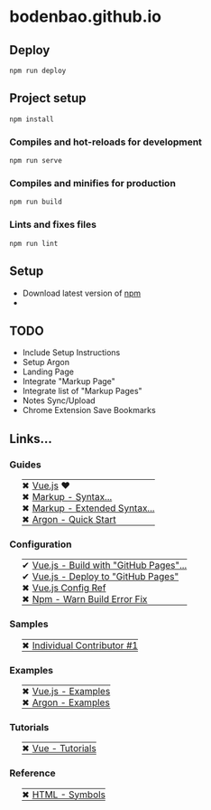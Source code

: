 <style>
table, tr, td {
    border:none !important;
    padding: 0px;
}

table tr a {
    padding-left: 5px !important;
}

table {
    margin-left: 22px !important;
}

</style>

# bodenbao.github.io

## Deploy
```
npm run deploy
```

## Project setup
```
npm install
```

### Compiles and hot-reloads for development
```
npm run serve
```

### Compiles and minifies for production
```
npm run build
```

### Lints and fixes files
```
npm run lint
```
## Setup
* Download latest version of [npm](https://nodejs.org/en/)
* 

## TODO
* Include Setup Instructions
* Setup Argon
* Landing Page
* Integrate "Markup Page"
* Integrate list of "Markup Pages"
* Notes Sync/Upload
* Chrome Extension Save Bookmarks

## Links...

### Guides
<table>
    <tr><td>&#10006;<a href="https://vuejs.org/guide/introduction.html">Vue.js</a>&nbsp;&#10084;<td>
    <tr><td>&#10006;<a href="https://daringfireball.net/projects/markdown/syntax#html">Markup - Syntax...
    <tr><td>&#10006;<a href="https://www.markdownguide.org/extended-syntax/#emoji">Markup - Extended Syntax...
    <tr><td>&#10006;<a href="https://demos.creative-tim.com/vue-argon-design-system/documentation/quick-start.html#quick-start">Argon - Quick Start
</table>

### Configuration
<table>
    <tr><td>&#10004;<a href="https://blog.logrocket.com/automatically-build-deploy-vuejs-app-github-pages/">Vue.js - Build with "GitHub Pages"...
    <tr><td>&#10004;<a href="https://learnvue.co/2020/09/how-to-deploy-your-vue-app-to-github-pages/#how-does-github-pages-work">Vue.js - Deploy to "GitHub Pages"<tr><td>&#10006;<a href="https://cli.vuejs.org/config/#filenamehashing">Vue.js Config Ref
    <tr><td>&#10006;<a href="https://medium.com/illuminationhow-to-fix-npm-audit-error-with-loadvirtual-and-enolock-deprecated-dependencies-1f07ba65eef9">Npm - Warn Build Error Fix
</table>

### Samples
<table>
    <tr><td>&#10006;<a href="https://github.com/bagus123?tab=repositories&q=bagus123.github.io&type=&language=&sort=">Individual Contributor #1
</table>

### Examples
<table>
    <tr><td>&#10006;<a href="https://vuejs.org/examples/#hello-world">Vue.js - Examples
    <tr><td>&#10006;<a href="https://demos.creative-tim.com/vue-argon-design-system/?&_ga=2.81369747.52795326.1645683599-842045093.1645683599#/landing">Argon - Examples
</table>

### Tutorials
<table>
    <tr><td>&#10006;<a href="https://vuejs.org/tutorial/#step-1">Vue - Tutorials
</table>

### Reference
<table>
    <tr><td>&#10006;<a href="https://www.toptal.com/designers/htmlarrows/symbols/">HTML - Symbols
</table>
